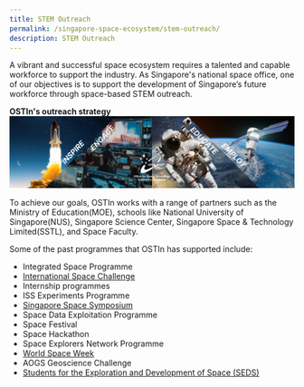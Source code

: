 ```yaml
---
title: STEM Outreach
permalink: /singapore-space-ecosystem/stem-outreach/
description: STEM Outreach
---
```

A vibrant and successful space ecosystem requires a talented and capable workforce to support the industry. As Singapore's national space office, one of our objectives is to support the development of Singapore’s future workforce through space-based STEM outreach.

**OSTIn's outreach strategy**
![OSTIn's Outreach Strategy (Inspire, Engage, Educate, Employ)](/images/stem%20visual%201.png)

To achieve our goals, OSTIn works with a range of partners such as the Ministry of Education(MOE), schools like National University of Singapore(NUS), Singapore Science Center, Singapore Space & Technology Limited(SSTL), and Space Faculty.

Some of the past programmes that OSTIn has supported include:

- Integrated Space Programme
- [International Space Challenge](https://spacefaculty.asia/isc_2023/)
- Internship programmes
- ISS Experiments Programme
- [Singapore Space Symposium](http://singapore-space-symposium.org)
- Space Data Exploitation Programme
- Space Festival
- Space Hackathon
- Space Explorers Network Programme
- [World Space Week](https://www.worldspaceweek.org/)
- AOGS Geoscience Challenge
- [Students for the Exploration and Development of Space (SEDS)](https://www.facebook.com/SEDS-NTU-260694784859169/)